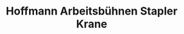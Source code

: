 ---
title: "Hoffmann Arbeitsbühnen Stapler Krane"
url: /waghaeusel/hoffmann-arbeitsbuehnen-stapler-krane/
shop: Maschinen
---